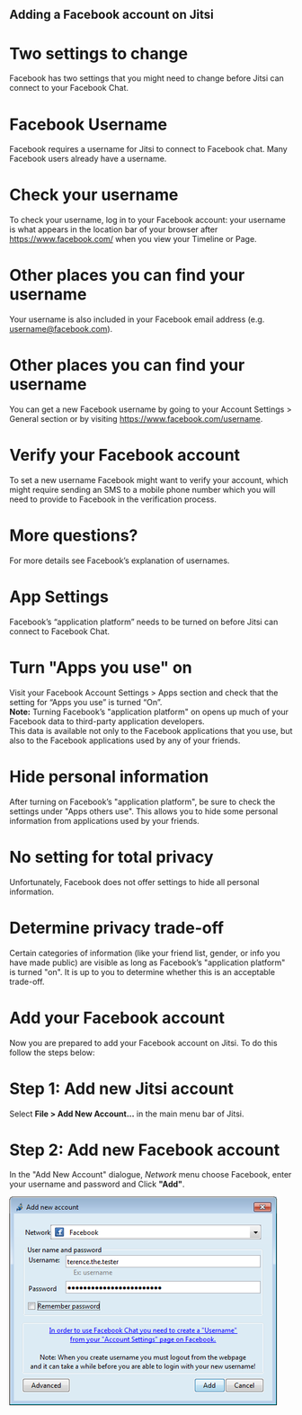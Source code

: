 ## Adding a Facebook account on Jitsi

# Two settings to change
Facebook has two settings that you might need to change before Jitsi can connect to your Facebook Chat.
<br>
# Facebook Username
Facebook requires a username for Jitsi to connect to Facebook chat. Many Facebook users already have a username.
<br>
# Check your username
To check your username, log in to your Facebook account: your username is what appears in the location bar of your browser after https://www.facebook.com/ when you view your Timeline or Page.
<br>
# Other places you can find your username
Your username is also included in your Facebook email address (e.g. username@facebook.com).
<br>
# Other places you can find your username
You can get a new Facebook username by going to your Account Settings > General section or by visiting https://www.facebook.com/username.
<br>
# Verify your Facebook account
To set a new username Facebook might want to verify your account, which might require sending an SMS to a mobile phone number which you will need to provide to Facebook in the verification process.
<br>
# More questions?
For more details see Facebook’s explanation of usernames.
<br>
# App Settings
Facebook’s “application platform” needs to be turned on before Jitsi can connect to Facebook Chat.
<br>
# Turn "Apps you use" on
Visit your Facebook Account Settings > Apps section and check that the setting for “Apps you use” is turned “On”.
<br>
**Note:** Turning Facebook’s "application platform" on opens up much of your Facebook data to third-party application developers.
<br>
This data is available not only to the Facebook applications that you use, but also to the Facebook applications used by any of your friends.
<br>
# Hide personal information
After turning on Facebook’s "application platform", be sure to check the settings under "Apps others use". This allows you to hide some personal information from applications used by your friends.
<br>
# No setting for total privacy
Unfortunately, Facebook does not offer settings to hide all personal information.
<br>
# Determine privacy trade-off
Certain categories of information (like your friend list, gender, or info you have made public) are visible as long as Facebook’s "application platform" is turned "on". It is up to you to determine whether this is an acceptable trade-off.
<br>
# Add your Facebook account
Now you are prepared to add your Facebook account on Jitsi. To do this follow the steps below:
<br>
# Step 1: Add new Jitsi account
Select **File > Add New Account...** in the main menu bar of Jitsi.
<br>
# Step 2: Add new Facebook account
In the "Add New Account" dialogue, *Network* menu choose Facebook, enter your username and password and Click **"Add"**.

![](jitsi-en-win-16.png)

